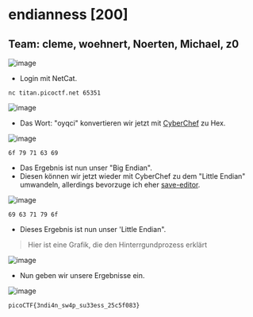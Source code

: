 # endianness [200]
## Team: cleme, woehnert, Noerten, Michael, z0

![image](https://github.com/HAW-THL/Write-ups/assets/90260119/d009728f-0cd7-4c64-8190-b09366167d26)

- Login mit NetCat.

```
nc titan.picoctf.net 65351
```

![image](https://github.com/HAW-THL/Write-ups/assets/90260119/4c44322b-b4d6-4ba9-a282-221b101ec460)

- Das Wort: "oyqci" konvertieren wir jetzt mit [CyberChef](https://gchq.github.io/CyberChef/) zu Hex.

![image](https://github.com/HAW-THL/Write-ups/assets/90260119/8376a717-4bb9-46ae-87df-629659e142d6)

```
6f 79 71 63 69
```
- Das Ergebnis ist nun unser "Big Endian".
- Diesen können wir jetzt wieder mit CyberChef zu dem "Little Endian" umwandeln, allerdings bevorzuge ich eher [save-editor](https://www.save-editor.com/tools/wse_hex.html).

![image](https://github.com/HAW-THL/Write-ups/assets/90260119/30454a29-3422-49fc-add9-df2c9aacbaeb)

```
69 63 71 79 6f
```
- Dieses Ergebnis ist nun unser 'Little Endian".

> Hier ist eine Grafik, die den Hinterrgundprozess erklärt

![image](https://github.com/HAW-THL/Write-ups/assets/90260119/74078ce7-7d82-42d4-bcdf-398062de5ca4)

- Nun geben wir unsere Ergebnisse ein.

![image](https://github.com/HAW-THL/Write-ups/assets/90260119/6263976c-a267-4969-a5f4-eab044162ac3)

```
picoCTF{3ndi4n_sw4p_su33ess_25c5f083}
```
